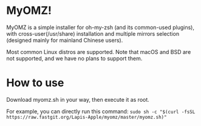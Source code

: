 # MyOMZ!
MyOMZ is a simple installer for oh-my-zsh (and its common-used plugins), 
with cross-user(/usr/share) installation and multiple mirrors selection (designed mainly for mainland Chinese users).

Most common Linux distros are supported. Note that macOS and BSD are not supported, and we have no plans to support them.

# How to use
Download myomz.sh in your way, then execute it as root.

For example, you can directly run this command: `sudo sh -c "$(curl -fsSL https://raw.fastgit.org/Lapis-Apple/myomz/master/myomz.sh)"`

